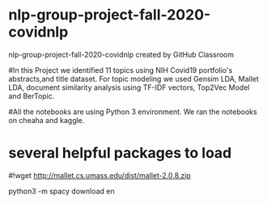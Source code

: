 # nlp-group-project-fall-2020-covidnlp
nlp-group-project-fall-2020-covidnlp created by GitHub Classroom

#In this Project we identified 11 topics using NIH Covid19 portfolio's abstracts,and title dataset. 
For topic modeling we used Gensim LDA, Mallet LDA, document similarity analysis using TF-IDF vectors, Top2Vec Model and BerTopic.

#All the notebooks are using Python 3 environment.
We ran the notebooks on cheaha and kaggle.
# several helpful packages to load
#!wget http://mallet.cs.umass.edu/dist/mallet-2.0.8.zip

python3 -m spacy download en

